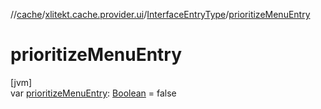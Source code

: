 //[cache](../../../index.md)/[xlitekt.cache.provider.ui](../index.md)/[InterfaceEntryType](index.md)/[prioritizeMenuEntry](prioritize-menu-entry.md)

# prioritizeMenuEntry

[jvm]\
var [prioritizeMenuEntry](prioritize-menu-entry.md): [Boolean](https://kotlinlang.org/api/latest/jvm/stdlib/kotlin/-boolean/index.html) = false
